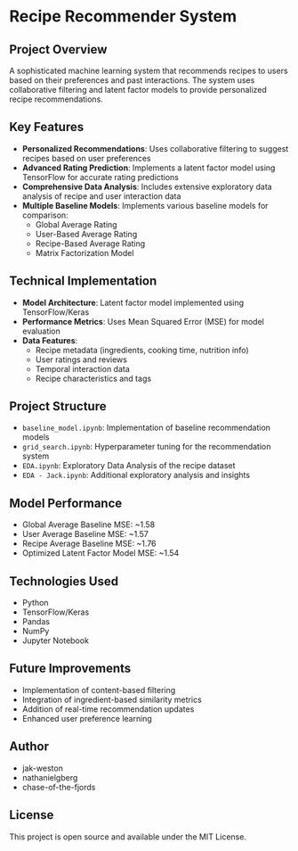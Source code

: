# Recipe Recommender System

## Project Overview
A sophisticated machine learning system that recommends recipes to users based on their preferences and past interactions. The system uses collaborative filtering and latent factor models to provide personalized recipe recommendations.

## Key Features
- **Personalized Recommendations**: Uses collaborative filtering to suggest recipes based on user preferences
- **Advanced Rating Prediction**: Implements a latent factor model using TensorFlow for accurate rating predictions
- **Comprehensive Data Analysis**: Includes extensive exploratory data analysis of recipe and user interaction data
- **Multiple Baseline Models**: Implements various baseline models for comparison:
  - Global Average Rating
  - User-Based Average Rating
  - Recipe-Based Average Rating
  - Matrix Factorization Model

## Technical Implementation
- **Model Architecture**: Latent factor model implemented using TensorFlow/Keras
- **Performance Metrics**: Uses Mean Squared Error (MSE) for model evaluation
- **Data Features**:
  - Recipe metadata (ingredients, cooking time, nutrition info)
  - User ratings and reviews
  - Temporal interaction data
  - Recipe characteristics and tags

## Project Structure
- `baseline_model.ipynb`: Implementation of baseline recommendation models
- `grid_search.ipynb`: Hyperparameter tuning for the recommendation system
- `EDA.ipynb`: Exploratory Data Analysis of the recipe dataset
- `EDA - Jack.ipynb`: Additional exploratory analysis and insights

## Model Performance
- Global Average Baseline MSE: ~1.58
- User Average Baseline MSE: ~1.57
- Recipe Average Baseline MSE: ~1.76
- Optimized Latent Factor Model MSE: ~1.54

## Technologies Used
- Python
- TensorFlow/Keras
- Pandas
- NumPy
- Jupyter Notebook

## Future Improvements
- Implementation of content-based filtering
- Integration of ingredient-based similarity metrics
- Addition of real-time recommendation updates
- Enhanced user preference learning

## Author
- jak-weston
- nathanielgberg
- chase-of-the-fjords

## License
This project is open source and available under the MIT License.
